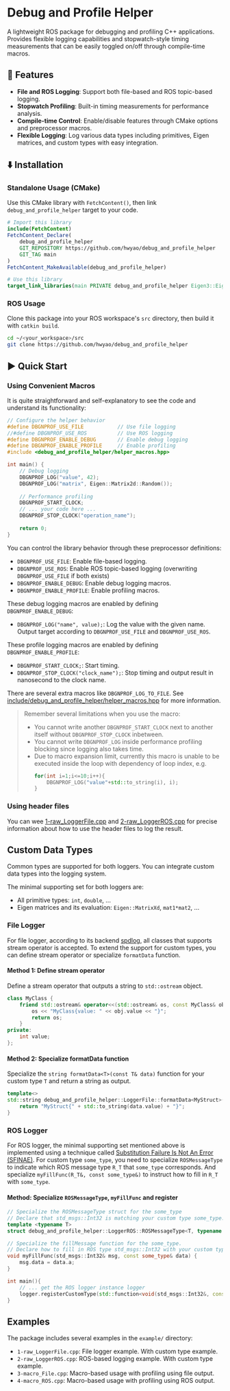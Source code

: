 # Debug and Profile Helper

A lightweight ROS package for debugging and profiling C++ applications. Provides flexible logging capabilities and stopwatch-style timing measurements that can be easily toggled on/off through compile-time macros.

## 🚀 Features

- **File and ROS Logging**: Support both file-based and ROS topic-based logging.
- **Stopwatch Profiling**: Built-in timing measurements for performance analysis.
- **Compile-time Control**: Enable/disable features through CMake options and preprocessor macros.
- **Flexible Logging**: Log various data types including primitives, Eigen matrices, and custom types with easy integration.

## ⬇️ Installation

### Standalone Usage (CMake)

Use this CMake library with `FetchContent()`, then link `debug_and_profile_helper` target to your code.

```cmake
# Import this library
include(FetchContent)
FetchContent_Declare(
    debug_and_profile_helper
    GIT_REPOSITORY https://github.com/hwyao/debug_and_profile_helper
    GIT_TAG main
)
FetchContent_MakeAvailable(debug_and_profile_helper)

# Use this library
target_link_libraries(main PRIVATE debug_and_profile_helper Eigen3::Eigen)
```

### ROS Usage

Clone this package into your ROS workspace's `src` directory, then build it with `catkin build`.

```bash
cd ~/<your_workspace>/src
git clone https://github.com/hwyao/debug_and_profile_helper
```

## ▶️ Quick Start

### Using Convenient Macros

It is quite straightforward and self-explanatory to see the code and understand its functionality:

```cpp
// Configure the helper behavior
#define DBGNPROF_USE_FILE           // Use file logging
//#define DBGNPROF_USE_ROS          // Use ROS logging
#define DBGNPROF_ENABLE_DEBUG       // Enable debug logging
#define DBGNPROF_ENABLE_PROFILE     // Enable profiling
#include <debug_and_profile_helper/helper_macros.hpp>

int main() {
    // Debug logging
    DBGNPROF_LOG("value", 42);
    DBGNPROF_LOG("matrix", Eigen::Matrix2d::Random());
    
    // Performance profiling
    DBGNPROF_START_CLOCK;
    // ... your code here ...
    DBGNPROF_STOP_CLOCK("operation_name");
    
    return 0;
}
```

You can control the library behavior through these preprocessor definitions:

- `DBGNPROF_USE_FILE`: Enable file-based logging.
- `DBGNPROF_USE_ROS`: Enable ROS topic-based logging (overwriting `DBGNPROF_USE_FILE` if both exists)
- `DBGNPROF_ENABLE_DEBUG`: Enable debug logging macros.
- `DBGNPROF_ENABLE_PROFILE`: Enable profiling macros.

These debug logging macros are enabled by defining `DBGNPROF_ENABLE_DEBUG`:
- `DBGNPROF_LOG("name", value);`: Log the value with the given name. Output target according to `DBGNPROF_USE_FILE` and `DBGNPROF_USE_ROS`. 

These profile logging macros are enabled by defining `DBGNPROF_ENABLE_PROFILE`:
- `DBGNPROF_START_CLOCK;`: Start timing.
- `DBGNPROF_STOP_CLOCK("clock_name");`: Stop timing and output result in nanosecond to the clock name.

There are several extra macros like `DBGNPROF_LOG_TO_FILE`. See [include/debug_and_profile_helper/helper_macros.hpp](https://github.com/hwyao/debug_and_profile_helper/blob/main/include/debug_and_profile_helper/helper_macros.hpp) for more information.

>Remember several limitations when you use the macro:
>- You cannot write another `DBGNPROF_START_CLOCK` next to another itself without `DBGNPROF_STOP_CLOCK` inbetween.
>- You cannot write `DBGNPROF_LOG` inside performance profiling blocking since logging also takes time.
>- Due to macro expansion limit, currently this macro is unable to be executed inside the loop with dependency of loop index, e.g.
>    ```cpp
>    for(int i=1;i<=10;i++){
>        DBGNPROF_LOG("value"+std::to_string(i), i);
>    }
>    ```

### Using header files

You can wee [1-raw_LoggerFile.cpp](https://github.com/hwyao/debug_and_profile_helper/blob/main/example/1-raw_LoggerFile.cpp) and [2-raw_LoggerROS.cpp](https://github.com/hwyao/debug_and_profile_helper/blob/main/example/2-raw_LoggerROS.cpp) for precise information about how to use the header files to log the result.

## Custom Data Types

Common types are supported for both loggers. You can integrate custom data types into the logging system.

The minimal supporting set for both loggers are:
- All primitive types: `int`, `double`, ...
- Eigen matrices and its evaluation: `Eigen::MatrixXd`, `mat1*mat2`, ...

### File Logger 

For file logger, according to its backend [spdlog](https://github.com/gabime/spdlog), all classes that supports stream operator is accepted. To extend the support for custom types, you can define stream operator or specialize `formatData` function.

#### Method 1: Define stream operator

Define a stream operator that outputs a string to `std::ostream` object.

```cpp
class MyClass {
    friend std::ostream& operator<<(std::ostream& os, const MyClass& obj) {
        os << "MyClass{value: " << obj.value << "}";
        return os;
    }
private:
    int value;
};
```

#### Method 2: Specialize formatData function

Specialize the `string formatData<T>(const T& data)` function for your custom type `T` and return a string as output.

```cpp
template<>
std::string debug_and_profile_helper::LoggerFile::formatData<MyStruct>(const MyStruct& data) const {
    return "MyStruct{" + std::to_string(data.value) + "}";
}
```

### ROS Logger

For ROS logger, the minimal supporting set mentioned above is implemented using a technique called [Substitution Failure Is Not An Error (SFINAE)](https://en.cppreference.com/w/cpp/language/sfinae.html). For custom type `some_type`, you need to specialize `ROSMessageType` to indicate which ROS message type `R_T` that `some_type` corresponds. And specialize `myFillFunc(R_T&, const some_type&)` to instruct how to fill in `R_T` with `some_type`.

#### Method: Specialize `ROSMessageType`, `myFillFunc` and register 

```cpp
// Specialize the ROSMessageType struct for the some_type
// Declare that std_msgs::Int32 is matching your custom type some_type.
template <typename T>                 
struct debug_and_profile_helper::LoggerROS::ROSMessageType<T, typename std::enable_if<std::is_same<T, some_type>::value>::type> { using type = std_msgs::Int32; };

// Specialize the fillMessage function for the some_type.
// Declare how to fill in ROS type std_msgs::Int32 with your custom type some_type.
void myFillFunc(std_msgs::Int32& msg, const some_type& data) {
    msg.data = data.a;
}

int main(){
    // ... get the ROS logger instance logger
    logger.registerCustomType(std::function<void(std_msgs::Int32&, const some_type&)>(myFillFunc));
}
```

## Examples

The package includes several examples in the `example/` directory:
- `1-raw_LoggerFile.cpp`: File logger example. With custom type example.
- `2-raw_LoggerROS.cpp`: ROS-based logging example. With custom type example.
- `3-macro_File.cpp`: Macro-based usage with profiling using file output.
- `4-macro_ROS.cpp`: Macro-based usage with profiling using ROS output.

